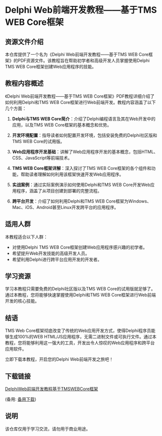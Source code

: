 # Delphi Web前端开发教程——基于TMS WEB Core框架

## 资源文件介绍

本仓库提供了一个名为《Delphi Web前端开发教程——基于TMS WEB Core框架》的PDF资源文件。该教程旨在帮助初学者和高级开发人员掌握使用Delphi TMS WEB Core框架创建Web应用程序的技能。

## 教程内容概述

《Delphi Web前端开发教程——基于TMS WEB Core框架》PDF教程详细介绍了如何利用Delphi和TMS WEB Core框架进行Web前端开发。教程内容涵盖了以下几个方面：

1. **Delphi与TMS WEB Core简介**：介绍了Delphi编程语言及其在Web开发中的应用，以及TMS WEB Core框架的基本概念和优势。

2. **开发环境配置**：指导读者如何配置开发环境，包括安装免费的Delphi社区版和TMS WEB Core的试用版。

3. **Web应用程序开发基础**：讲解了Web应用程序开发的基本概念，包括HTML、CSS、JavaScript等前端技术。

4. **TMS WEB Core框架详解**：深入探讨了TMS WEB Core框架的各个组件和功能，帮助读者理解如何利用该框架快速开发Web应用程序。

5. **实战案例**：通过实际案例演示如何使用Delphi和TMS WEB Core开发Web应用程序，涵盖了从项目创建到部署的完整流程。

6. **跨平台开发**：介绍了如何利用Delphi和TMS WEB Core框架为Windows、Mac、iOS、Android甚至Linux开发跨平台的应用程序。

## 适用人群

本教程适合以下人群：

- 对使用Delphi TMS WEB Core框架创建Web应用程序感兴趣的初学者。
- 希望提升Web开发技能的高级开发人员。
- 希望利用Delphi进行跨平台应用开发的开发者。

## 学习资源

学习本教程只需要免费的Delphi社区版以及TMS WEB Core的试用版就足够了。通过本教程，您将能够快速掌握使用Delphi和TMS WEB Core框架进行Web前端开发的核心技能。

## 结语

TMS Web Core框架彻底改变了传统的Web应用开发方式，使得Delphi程序员能够生成100%的WEB HTML/JS应用程序，无需二进制文件或可执行文件。通过本教程，您将能够利用这一强大的工具，开发出令人惊叹的Web应用程序和跨平台应用软件。

立即下载本教程，开启您的Delphi Web前端开发之旅吧！

## 下载链接
[DelphiWeb前端开发教程基于TMSWEBCore框架](https://pan.quark.cn/s/5c15cdfb9ec2) 

(备用: [备用下载](https://pan.baidu.com/s/1hIxcudFrNAzMV_zes4knWg?pwd=1234))

## 说明

该仓库仅用于学习交流，请勿用于商业用途。
